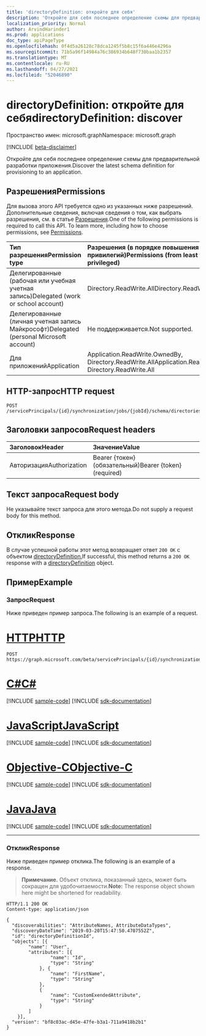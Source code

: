 ```yaml
---
title: 'directoryDefinition: откройте для себя'
description: 'Откройте для себя последнее определение схемы для предварительной разработки приложения. '
localization_priority: Normal
author: ArvindHarinder1
ms.prod: applications
doc_type: apiPageType
ms.openlocfilehash: 0f4d5a26128c78dca1245f5b8c15f6a446e4296a
ms.sourcegitcommit: 71b5a96f14984a76c386934b648f730baa1b2357
ms.translationtype: MT
ms.contentlocale: ru-RU
ms.lasthandoff: 04/27/2021
ms.locfileid: "52046890"
---
```

# <a name="directorydefinition-discover"></a><span data-ttu-id="0acfe-103">directoryDefinition: откройте для себя</span><span class="sxs-lookup"><span data-stu-id="0acfe-103">directoryDefinition: discover</span></span>

<span data-ttu-id="0acfe-104">Пространство имен: microsoft.graph</span><span class="sxs-lookup"><span data-stu-id="0acfe-104">Namespace: microsoft.graph</span></span>

[!INCLUDE [beta-disclaimer](../../includes/beta-disclaimer.md)]

<span data-ttu-id="0acfe-105">Откройте для себя последнее определение схемы для предварительной разработки приложения.</span><span class="sxs-lookup"><span data-stu-id="0acfe-105">Discover the latest schema definition for provisioning to an application.</span></span> 

## <a name="permissions"></a><span data-ttu-id="0acfe-106">Разрешения</span><span class="sxs-lookup"><span data-stu-id="0acfe-106">Permissions</span></span>

<span data-ttu-id="0acfe-p101">Для вызова этого API требуется одно из указанных ниже разрешений. Дополнительные сведения, включая сведения о том, как выбрать разрешения, см. в статье [Разрешения](/graph/permissions-reference).</span><span class="sxs-lookup"><span data-stu-id="0acfe-p101">One of the following permissions is required to call this API. To learn more, including how to choose permissions, see [Permissions](/graph/permissions-reference).</span></span>

|<span data-ttu-id="0acfe-109">Тип разрешения</span><span class="sxs-lookup"><span data-stu-id="0acfe-109">Permission type</span></span>                        | <span data-ttu-id="0acfe-110">Разрешения (в порядке повышения привилегий)</span><span class="sxs-lookup"><span data-stu-id="0acfe-110">Permissions (from least to most privileged)</span></span>              |
|:--------------------------------------|:---------------------------------------------------------|
|<span data-ttu-id="0acfe-111">Делегированные (рабочая или учебная учетная запись)</span><span class="sxs-lookup"><span data-stu-id="0acfe-111">Delegated (work or school account)</span></span>     |<span data-ttu-id="0acfe-112">Directory.ReadWrite.All</span><span class="sxs-lookup"><span data-stu-id="0acfe-112">Directory.ReadWrite.All</span></span>  |
|<span data-ttu-id="0acfe-113">Делегированные (личная учетная запись Майкрософт)</span><span class="sxs-lookup"><span data-stu-id="0acfe-113">Delegated (personal Microsoft account)</span></span> |<span data-ttu-id="0acfe-114">Не поддерживается.</span><span class="sxs-lookup"><span data-stu-id="0acfe-114">Not supported.</span></span>|
|<span data-ttu-id="0acfe-115">Для приложений</span><span class="sxs-lookup"><span data-stu-id="0acfe-115">Application</span></span>                            |<span data-ttu-id="0acfe-116">Application.ReadWrite.OwnedBy, Directory.ReadWrite.All</span><span class="sxs-lookup"><span data-stu-id="0acfe-116">Application.ReadWrite.OwnedBy, Directory.ReadWrite.All</span></span>  | 

## <a name="http-request"></a><span data-ttu-id="0acfe-117">HTTP-запрос</span><span class="sxs-lookup"><span data-stu-id="0acfe-117">HTTP request</span></span>

<!-- { "blockType": "ignored" } -->

```http
POST /servicePrincipals/{id}/synchronization/jobs/{jobId}/schema/directories/{directoryId}/discover
```

## <a name="request-headers"></a><span data-ttu-id="0acfe-118">Заголовки запросов</span><span class="sxs-lookup"><span data-stu-id="0acfe-118">Request headers</span></span>

| <span data-ttu-id="0acfe-119">Заголовок</span><span class="sxs-lookup"><span data-stu-id="0acfe-119">Header</span></span>        | <span data-ttu-id="0acfe-120">Значение</span><span class="sxs-lookup"><span data-stu-id="0acfe-120">Value</span></span>                      |
|:--------------|:---------------------------|
| <span data-ttu-id="0acfe-121">Авторизация</span><span class="sxs-lookup"><span data-stu-id="0acfe-121">Authorization</span></span> | <span data-ttu-id="0acfe-122">Bearer {токен} (обязательный)</span><span class="sxs-lookup"><span data-stu-id="0acfe-122">Bearer {token} (required)</span></span>  |

## <a name="request-body"></a><span data-ttu-id="0acfe-123">Текст запроса</span><span class="sxs-lookup"><span data-stu-id="0acfe-123">Request body</span></span>

<span data-ttu-id="0acfe-124">Не указывайте текст запроса для этого метода.</span><span class="sxs-lookup"><span data-stu-id="0acfe-124">Do not supply a request body for this method.</span></span> 

## <a name="response"></a><span data-ttu-id="0acfe-125">Отклик</span><span class="sxs-lookup"><span data-stu-id="0acfe-125">Response</span></span>

<span data-ttu-id="0acfe-126">В случае успешной работы этот метод возвращает ответ `200 OK` с объектом [directoryDefinition.](../resources/synchronization-directorydefinition.md)</span><span class="sxs-lookup"><span data-stu-id="0acfe-126">If successful, this method returns a `200 OK` response with a [directoryDefinition](../resources/synchronization-directorydefinition.md) object.</span></span>

## <a name="example"></a><span data-ttu-id="0acfe-127">Пример</span><span class="sxs-lookup"><span data-stu-id="0acfe-127">Example</span></span>

### <a name="request"></a><span data-ttu-id="0acfe-128">Запрос</span><span class="sxs-lookup"><span data-stu-id="0acfe-128">Request</span></span>
<span data-ttu-id="0acfe-129">Ниже приведен пример запроса.</span><span class="sxs-lookup"><span data-stu-id="0acfe-129">The following is an example of a request.</span></span>

# <a name="http"></a>[<span data-ttu-id="0acfe-130">HTTP</span><span class="sxs-lookup"><span data-stu-id="0acfe-130">HTTP</span></span>](#tab/http)
<!-- {
  "blockType": "request",
  "name": "discover_directorydefinition"
}-->
```http
POST https://graph.microsoft.com/beta/servicePrincipals/{id}/synchronization/jobs/{jobId}/schema/directories/{directoryId}/discover
```
# <a name="c"></a>[<span data-ttu-id="0acfe-131">C#</span><span class="sxs-lookup"><span data-stu-id="0acfe-131">C#</span></span>](#tab/csharp)
[!INCLUDE [sample-code](../includes/snippets/csharp/discover-directorydefinition-csharp-snippets.md)]
[!INCLUDE [sdk-documentation](../includes/snippets/snippets-sdk-documentation-link.md)]

# <a name="javascript"></a>[<span data-ttu-id="0acfe-132">JavaScript</span><span class="sxs-lookup"><span data-stu-id="0acfe-132">JavaScript</span></span>](#tab/javascript)
[!INCLUDE [sample-code](../includes/snippets/javascript/discover-directorydefinition-javascript-snippets.md)]
[!INCLUDE [sdk-documentation](../includes/snippets/snippets-sdk-documentation-link.md)]

# <a name="objective-c"></a>[<span data-ttu-id="0acfe-133">Objective-C</span><span class="sxs-lookup"><span data-stu-id="0acfe-133">Objective-C</span></span>](#tab/objc)
[!INCLUDE [sample-code](../includes/snippets/objc/discover-directorydefinition-objc-snippets.md)]
[!INCLUDE [sdk-documentation](../includes/snippets/snippets-sdk-documentation-link.md)]

# <a name="java"></a>[<span data-ttu-id="0acfe-134">Java</span><span class="sxs-lookup"><span data-stu-id="0acfe-134">Java</span></span>](#tab/java)
[!INCLUDE [sample-code](../includes/snippets/java/discover-directorydefinition-java-snippets.md)]
[!INCLUDE [sdk-documentation](../includes/snippets/snippets-sdk-documentation-link.md)]

---


### <a name="response"></a><span data-ttu-id="0acfe-135">Отклик</span><span class="sxs-lookup"><span data-stu-id="0acfe-135">Response</span></span>

<span data-ttu-id="0acfe-136">Ниже приведен пример отклика.</span><span class="sxs-lookup"><span data-stu-id="0acfe-136">The following is an example of a response.</span></span>

><span data-ttu-id="0acfe-137">**Примечание.** Объект отклика, показанный здесь, может быть сокращен для удобочитаемости.</span><span class="sxs-lookup"><span data-stu-id="0acfe-137">**Note:** The response object shown here might be shortened for readability.</span></span>

<!-- {
  "blockType": "response",
  "truncated": true,
  "@odata.type": "microsoft.graph.directoryDefinition"
} -->

```http
HTTP/1.1 200 OK
Content-type: application/json

{
  "discoverabilities": "AttributeNames, AttributeDataTypes",
  "discoveryDateTime": "2019-03-20T15:47:50.4707552Z",
  "id": "directoryDefinitionId",
  "objects": [{
        "name": "User",
        "attributes": [{
                "name": "Id",
                "type": "String"
            }, {
                "name": "FirstName",
                "type": "String"
            },
            {
                "name": "CustomExendedAttribute",
                "type": "String"
            }  
        ]
    }],
  "version": "bf8c03ac-d45e-47fe-b3a1-711a9418b2b1"
}
 ```


